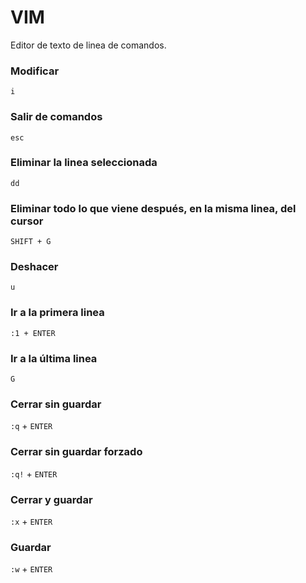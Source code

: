 # VIM
Editor de texto de linea de comandos.
### Modificar
`i`
### Salir de comandos
`esc`
### Eliminar la linea seleccionada
`dd`
### Eliminar todo lo que viene después, en la misma linea, del cursor
`SHIFT + G`
### Deshacer
`u`
### Ir a la primera linea
`:1 + ENTER`
### Ir a la última linea
`G`
### Cerrar sin guardar
`:q` + `ENTER`
### Cerrar sin guardar forzado
`:q!` + `ENTER`
### Cerrar y guardar
`:x` + `ENTER`
### Guardar
`:w` + `ENTER`
